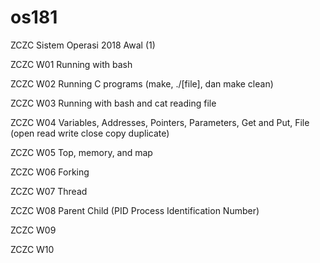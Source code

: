 # os181
ZCZC Sistem Operasi 2018 Awal (1)

ZCZC W01 Running with bash

ZCZC W02 Running C programs (make, ./[file], dan make clean)

ZCZC W03 Running with bash and cat reading file

ZCZC W04 Variables, Addresses, Pointers, Parameters, Get and Put, File (open read write close copy duplicate)

ZCZC W05 Top, memory, and map

ZCZC W06 Forking

ZCZC W07 Thread

ZCZC W08 Parent Child (PID Process Identification Number)

ZCZC W09

ZCZC W10
